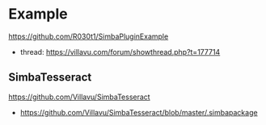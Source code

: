 # Example
https://github.com/R030t1/SimbaPluginExample
- thread: https://villavu.com/forum/showthread.php?t=177714

## SimbaTesseract
https://github.com/Villavu/SimbaTesseract
- https://github.com/Villavu/SimbaTesseract/blob/master/.simbapackage
